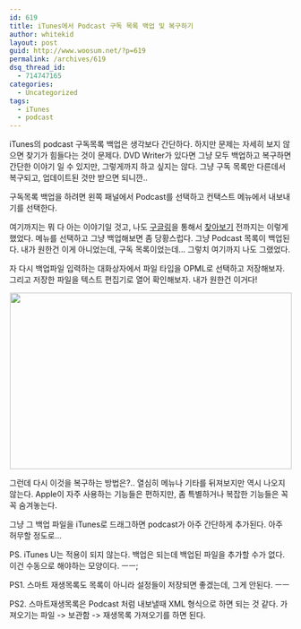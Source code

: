 ```yaml
---
id: 619
title: iTunes에서 Podcast 구독 목록 백업 및 복구하기
author: whitekid
layout: post
guid: http://www.woosum.net/?p=619
permalink: /archives/619
dsq_thread_id:
  - 714747165
categories:
  - Uncategorized
tags:
  - iTunes
  - podcast
---
```

iTunes의 podcast 구독목록 백업은 생각보다 간단하다. 하지만 문제는 자세히 보지 않으면 찾기가 힘들다는 것이 문제다. DVD Writer가 있다면 그냥 모두 백업하고 복구하면 간단한 이야기 일 수 있지만, 그렇게까지 하고 싶지는 않다. 그냥 구독 목록만 다른데서 복구되고, 업데이트된 것만 받으면 되니깐..

구독목록 백업을 하려면 왼쪽 패널에서 Podcast를 선택하고 컨택스트 메뉴에서 내보내기를 선택한다.

여기까지는 뭐 다 아는 이야기일 것고, 나도 [구글링][1]을 통해서 [찾아보기][2] 전까지는 이렇게 했었다. 메뉴를 선택하고 그냥 백업해보면 좀 당황스럽다. 그냥 Podcast 목록이 백업된다. 내가 원한건 이게 아니었는데, 구독 목록이었는데... 그렇치 여기까지 나도 그랬었다.

자 다시 백업파일 입력하는 대화상자에서 파일 타입을 OPML로 선택하고 저장해보자. 그리고 저장한 파일을 텍스트 편집기로 열어 확인해보자. 내가 원한건 이거다!

<p style="text-align: center;">
  <a href="http://www.woosum.net/wp-content/uploads/2010/11/podcast_subscription_backup.png"><img class="aligncenter size-full wp-image-620" title="podcast_subscription_backup" src="http://www.woosum.net/wp-content/uploads/2010/11/podcast_subscription_backup.png" alt="" width="503" height="315" /></a>
</p>

그런데 다시 이것을 복구하는 방법은?.. 열심히 메뉴나 기타를 뒤져보지만 역시 나오지 않는다. Apple이 자주 사용하는 기능들은 편하지만, 좀 특별하거나 복잡한 기능들은 꼭꼭 숨겨놓는다.

그냥 그 백업 파일을 iTunes로 드래그하면 podcast가 아주 간단하게 추가된다. 아주 허무할 정도로...

PS. iTunes U는 적용이 되지 않는다. 백업은 되는데 백업된 파일을 추가할 수가 없다. 이건 수동으로 해야하는 모양이다. ㅡㅡ;

PS1. 스마트 재생목록도 목록이 아니라 설정들이 저장되면 좋겠는데, 그게 안된다. ㅡㅡ

PS2. 스마트재생목록은 Podcast 처럼 내보낼때 XML 형식으로 하면 되는 것 같다. 가져오기는 파일 -> 보관함 -> 재생목록 가져오기를 하면 된다.

 [1]: http://www.google.co.kr/search?q=itunes+popcast+subscription+backup&ie=utf-8&oe=utf-8&aq=t&client=firefox-a&rlz=1R1GGLL_ko___KR390#hl=ko&newwindow=1&client=firefox-a&hs=erP&rlz=1R1GGLL_ko___KR390&&sa=X&ei=U27sTI-xNciycJLvsfEO&ved=0CCsQvwUoAQ&q=itunes+podcast+subscription+backup&spell=1&fp=902d01aef5c2abb7
 [2]: http://www.mahalo.com/answers/what-is-the-best-way-to-backup-my-itunes-podcast-subscription-list#a3ec677833f9760d12d165685d19eaf65ac950622e2bb9eb1a8744182b3c752da